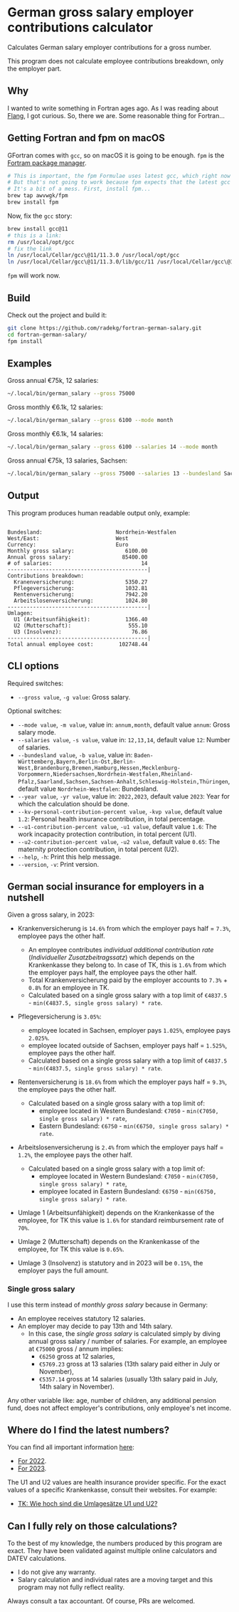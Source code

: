 # German gross salary employer contributions calculator

Calculates German salary employer contributions for a gross number.

This program does not calculate employee contributions breakdown, only the employer part.

## Why

I wanted to write something in Fortran ages ago. As I was reading about [Flang](https://flang.llvm.org/docs/), I got curious. So, there we are. Some reasonable thing for Fortran...

## Getting Fortran and fpm on macOS

GFortran comes with `gcc`, so on macOS it is going to be enough. `fpm` is the [Fortram package manager](https://fpm.fortran-lang.org/).

```sh
# This is important, the fpm Formulae uses latest gcc, which right now is 12.
# But that's not going to work because fpm expects that the latest gcc is 11...
# It's a bit of a mess. First, install fpm...
brew tap awvwgk/fpm
brew install fpm
```

Now, fix the `gcc` story:

```sh
brew install gcc@11
# this is a link:
rm /usr/local/opt/gcc
# fix the link
ln /usr/local/Cellar/gcc\@11/11.3.0 /usr/local/opt/gcc
ln /usr/local/Cellar/gcc\@11/11.3.0/lib/gcc/11 /usr/local/Cellar/gcc\@11/11.3.0/lib/gcc/current
```

`fpm` will work now.

## Build

Check out the project and build it:

```sh
git clone https://github.com/radekg/fortran-german-salary.git
cd fortran-german-salary/
fpm install
```

## Examples

Gross annual €75k, 12 salaries:

```sh
~/.local/bin/german_salary --gross 75000
```

Gross monthly €6.1k, 12 salaries:

```sh
~/.local/bin/german_salary --gross 6100 --mode month
```

Gross monthly €6.1k, 14 salaries:

```sh
~/.local/bin/german_salary --gross 6100 --salaries 14 --mode month
```

Gross annual €75k, 13 salaries, Sachsen:

```sh
~/.local/bin/german_salary --gross 75000 --salaries 13 --bundesland Sachsen
```

## Output

This program produces human readable output only, example:

```

Bundesland:                       Nordrhein-Westfalen
West/East:                        West
Currency:                         Euro
Monthly gross salary:                6100.00
Annual gross salary:                85400.00
# of salaries:                            14
--------------------------------------------|
Contributions breakdown:
  Kranenversicherung:                5350.27
  Pflegeversicherung:                1032.81
  Rentenversicherung:                7942.20
  Arbeitslosenversicherung:          1024.80
--------------------------------------------|
Umlagen:
  U1 (Arbeitsunfähigkeit):           1366.40
  U2 (Mutterschaft):                  555.10
  U3 (Insolvenz):                      76.86
--------------------------------------------|
Total annual employee cost:        102748.44

```

## CLI options

Required switches:

- `--gross value`, `-g value`: Gross salary.

Optional switches:

- `--mode value`, `-m value`, value in: `annum,month`, default value `annum`: Gross salary mode.
- `--salaries value`, `-s value`, value in: `12,13,14`, default value `12`: Number of salaries.
- `--bundesland value`, `-b value`, value in: `Baden-Württemberg,Bayern,Berlin-Ost,Berlin-West,Brandenburg,Bremen,Hamburg,Hessen,Mecklenburg-Vorpommern,Niedersachsen,Nordrhein-Westfalen,Rheinland-Pfalz,Saarland,Sachsen,Sachsen-Anhalt,Schleswig-Holstein,Thüringen`, default value `Nordrhein-Westfalen`: Bundesland.
- `--year value`, `-yr value`, value in: `2022,2023`, default value `2023`: Year for which the calculation should be done.
- `--kv-personal-contribution-percent value`, `-kvp value`, default value `1.2`: Personal health insurance contribution, in total percentage.
- `--u1-contribution-percent value`, `-u1 value`, default value `1.6`: The work incapacity protection contribution, in total percent (U1).
- `--u2-contribution-percent value`, `-u2 value`, default value `0.65`: The maternity protection contribution, in total percent (U2).
- `--help`, `-h`: Print this help message.
- `--version`, `-v`: Print version.

## German social insurance for employers in a nutshell

Given a gross salary, in 2023:

- Krankenversicherung is `14.6%` from which the employer pays half = `7.3%`, employee pays the other half.
  - An employee contributes _individual additional contribution rate_ (_Individueller Zusatzbeitragssatz_) which depends on the Krankenkasse they belong to. In case of TK, this is `1.6%` from which the employer pays half, the employee pays the other half.
  - Total Krankenversicherung paid by the employer accounts to `7.3%` + `0.8%` for an employee in TK.
  - Calculated based on a single gross salary with a top limit of `€4837.5` - `min(€4837.5, single gross salary) * rate`.
- Pflegeversicherung is `3.05%`:
  - employee located in Sachsen, employer pays `1.025%`, employee pays `2.025%`.
  - employee located outside of Sachsen, employer pays half = `1.525%`, employee pays the other half.
  - Calculated based on a single gross salary with a top limit of `€4837.5` - `min(€4837.5, single gross salary) * rate`.
- Rentenversicherung is `18.6%` from which the employer pays half = `9.3%`, the employee pays the other half.
  - Calculated based on a single gross salary with a top limit of:
    - employee located in Western Bundesland: `€7050` - `min(€7050, single gross salary) * rate`,
    - Eastern Bundesland: `€6750` - `min(€6750, single gross salary) * rate`.
- Arbeitslosenversicherung is `2.4%` from which the employer pays half = `1.2%`, the employee pays the other half.
  - Calculated based on a single gross salary with a top limit of:
    - employee located in Western Bundesland: `€7050` - `min(€7050, single gross salary) * rate`,
    - employee located in Eastern Bundesland: `€6750` - `min(€6750, single gross salary) * rate`.

- Umlage 1 (Arbeitsunfähigkeit) depends on the Krankenkasse of the employee, for TK this value is `1.6%` for standard reimbursement rate of `70%`.
- Umlage 2 (Mutterschaft) depends on the Krankenkasse of the employee, for TK this value is `0.65%`.
- Umlage 3 (Insolvenz) is statutory and in 2023 will be `0.15%`, the employer pays the full amount.

### Single gross salary

I use this term instead of _monthly gross salary_ because in Germany:

- An employee receives statutory 12 salaries.
- An  employer may decide to pay 13th and 14th salary.
  - In this case, the _single gross salary_ is calculated simply by diving annual gross salary / number of salaries. For example, an employee at `€75000` gross / annum implies:
    - `€6250` gross at 12 salaries,
    - `€5769.23` gross at 13 salaries (13th salary paid either in July or November),
    - `€5357.14` gross at 14 salaries (usually 13th salary paid in July, 14th salary in November).

Any other variable like: age, number of children, any additional pension fund, does not affect employer's contributions, only employee's net income.

## Where do I find the latest numbers?

You can find all important information [here](https://www.lohn-info.de/):

- [For 2022](https://www.lohn-info.de/sozialversicherungsbeitraege2022.html).
- [For 2023](https://www.lohn-info.de/sozialversicherungsbeitraege2023.html).

The U1 and U2 values are health insurance provider specific. For the exact values of a specific Krankenkasse, consult their websites. For example:

- [TK: Wie hoch sind die Umla­ge­sätze U1 und U2?](https://www.tk.de/firmenkunden/versicherung/beitraege-faq/umlagen-u1-u2-und-insolvenzgeld/hoehe-umlagesaetze-u1-und-u2-2031720)

## Can I fully rely on those calculations?

To the best of my knowledge, the numbers produced by this program are exact. They have been validated against multiple online calculators and DATEV calculations.

- I do not give any warranty.
- Salary calculation and individual rates are a moving target and this program may not fully reflect reality.

Always consult a tax accountant. Of course, PRs are welcomed.
